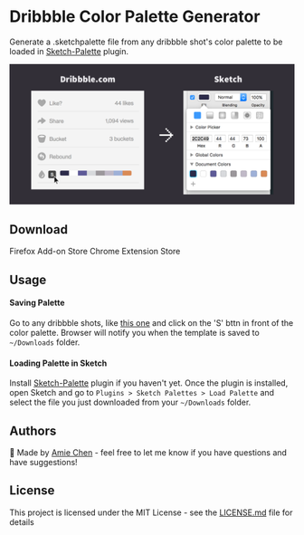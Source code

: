 # Dribbble Color Palette Generator

Generate a .sketchpalette file from any dribbble shot's color palette to be loaded in [Sketch-Palette](https://github.com/andrewfiorillo/sketch-palettes) plugin.

![Dribbble Color Palette](./example.png)

## Download

Firefox Add-on Store
Chrome Extension Store

## Usage

#### Saving Palette
Go to any dribbble shots, like [this one](https://dribbble.com/shots/2716060-Book-Detail-Screen) and click on the 'S' bttn in front of the color palette. Browser will notify you when the template is saved to `~/Downloads` folder.

#### Loading Palette in Sketch
Install [Sketch-Palette](https://github.com/andrewfiorillo/sketch-palettes)  plugin if you haven't yet. Once the plugin is installed, open Sketch and go to `Plugins > Sketch Palettes > Load Palette` and select the file you just downloaded from your `~/Downloads` folder. 


## Authors

🐙 Made by [Amie Chen](https://www.amie-chen.com) - feel free to let me know if you have questions and have suggestions!

## License

This project is licensed under the MIT License - see the [LICENSE.md](./LICENSE.md) file for details
